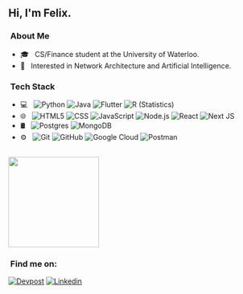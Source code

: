 <h2> Hi, I'm Felix.</h2>

<h3>&nbsp;About Me </h3>

- 🎓 &nbsp; CS/Finance student at the University of Waterloo.
- 🌱 &nbsp; Interested in Network Architecture and Artificial Intelligence.

<h3>&nbsp;Tech Stack</h3>

- 💻 &nbsp;
  ![Python](https://img.shields.io/badge/-Python-333333?style=flat&logo=python)
  ![Java](https://img.shields.io/badge/-Java-333333?style=flat&logo=Java&logoColor=007396)
  ![Flutter](https://img.shields.io/badge/Flutter-333333?style=flat&logo=Flutter&logoColor=white)
  ![R (Statistics)](https://img.shields.io/badge/-R-333333?style=flat&logo=R&logoColor=276DC3)
- 🌐 &nbsp;
  ![HTML5](https://img.shields.io/badge/-HTML5-333333?style=flat&logo=HTML5)
  ![CSS](https://img.shields.io/badge/-CSS-333333?style=flat&logo=CSS3&logoColor=1572B6)
  ![JavaScript](https://img.shields.io/badge/-JavaScript-333333?style=flat&logo=javascript)
  ![Node.js](https://img.shields.io/badge/-Node.js-333333?style=flat&logo=node.js)
  ![React](https://img.shields.io/badge/-React-333333?style=flat&logo=react)
  ![Next JS](https://img.shields.io/badge/-Next-333333?style=flat&logo=next.js&logoColor=white)
- 🛢 &nbsp;
  ![Postgres](https://img.shields.io/badge/postgres-333333?style=flat&logo=postgresql&logoColor=white)
  ![MongoDB](https://img.shields.io/badge/-MongoDB-333333?style=flat&logo=mongodb)
- ⚙️ &nbsp;
  ![Git](https://img.shields.io/badge/-Git-333333?style=flat&logo=git)
  ![GitHub](https://img.shields.io/badge/-GitHub-333333?style=flat&logo=github)
  ![Google Cloud](https://img.shields.io/badge/GoogleCloud-333333?style=flate&logo=google-cloud&logoColor=white)
  ![Postman](https://img.shields.io/badge/Postman-333333?style=flat&logo=postman&logoColor=white)
  

<br/>

<a href="https://github.com/melon64">
  <img height="180em" src="https://github-readme-stats.vercel.app/api/top-langs/?username=melon64&theme=buefy&layout=compact&hide=jupyter%20notebook" />
</a>

<br/>

<h3>&nbsp;Find me on: </h3>

<p>
<a href="https://devpost.com/melon64"><img alt="Devpost" src="https://img.shields.io/badge/www.devpost.com-blue?style=flat-square&logo=dev.to"></a>
<a href="https://www.linkedin.com/in/~fx/"><img alt="Linkedin" src="https://img.shields.io/badge/LinkedIn-0077B5?style=for-the-badge&logo=linkedin&logoColor=white"></a>
</p>

